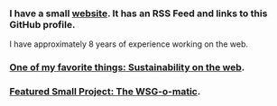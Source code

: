 ### I have a small [website](https://morganwebdev.org). It has an RSS Feed and links to this GitHub profile.

I have approximately 8 years of experience working on the web. 

### [One of my favorite things: Sustainability on the web](https://github.com/w3c/sustainableweb-wsg).

### [Featured Small Project: The WSG-o-matic](https://wsg-o-matic.netlify.app/).
